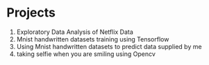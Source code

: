 # Projects
 1. Exploratory Data Analysis of Netflix Data
 2. Mnist handwritten datasets training using Tensorflow
 3. Using Mnist handwritten datasets to predict data supplied by me
 4. taking selfie when you are smiling using Opencv
